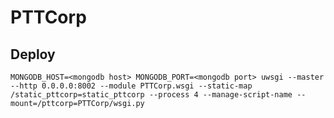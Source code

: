 # PTTCorp

## Deploy
    MONGODB_HOST=<mongodb host> MONGODB_PORT=<mongodb port> uwsgi --master --http 0.0.0.0:8002 --module PTTCorp.wsgi --static-map /static_pttcorp=static_pttcorp --process 4 --manage-script-name --mount=/pttcorp=PTTCorp/wsgi.py
